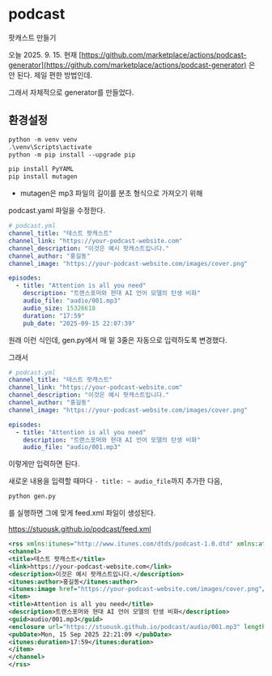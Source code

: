 # podcast
팟캐스트 만들기 

오늘 2025. 9. 15. 현재 [https://github.com/marketplace/actions/podcast-generator](https://github.com/marketplace/actions/podcast-generator) 은 안 된다. 제일 편한 방법인데.

그래서 자체적으로 generator를 만들었다.

## 환경설정
```ps
python -m venv venv
.\venv\Scripts\activate
python -m pip install --upgrade pip

pip install PyYAML
pip install mutagen
```

- mutagen은 mp3 파일의 길이를 분초 형식으로 가져오기 위해

podcast.yaml 파일을 수정한다. 

```yaml
# podcast.yml
channel_title: "테스트 팟캐스트"
channel_link: "https://your-podcast-website.com"
channel_description: "이것은 예시 팟캐스트입니다."
channel_author: "홍길동"
channel_image: "https://your-podcast-website.com/images/cover.png"

episodes:
  - title: "Attention is all you need"
    description: "트랜스포머와 현대 AI 언어 모델의 탄생 비화"
    audio_file: "audio/001.mp3"
    audio_size: 15326618
    duration: "17:59"
    pub_date: "2025-09-15 22:07:39"
```

원래 이런 식인데, gen.py에서 매 밑 3줄은 자동으로 입력하도록 변경했다. 

그래서 

```yaml
# podcast.yml
channel_title: "테스트 팟캐스트"
channel_link: "https://your-podcast-website.com"
channel_description: "이것은 예시 팟캐스트입니다."
channel_author: "홍길동"
channel_image: "https://your-podcast-website.com/images/cover.png"

episodes:
  - title: "Attention is all you need"
    description: "트랜스포머와 현대 AI 언어 모델의 탄생 비화"
    audio_file: "audio/001.mp3"
```

이렇게만 입력하면 된다.

새로운 내용을 입력할 때마다 `- title: ~ audio_file`까지 추가한 다음, 


```ps
python gen.py
```

를 실행하면 그에 맞게 feed.xml 파일이 생성된다.

https://stuousk.github.io/podcast/feed.xml

```xml
<rss xmlns:itunes="http://www.itunes.com/dtds/podcast-1.0.dtd" xmlns:atom="http://www.w3.org/2005/Atom" version="2.0">
<channel>
<title>테스트 팟캐스트</title>
<link>https://your-podcast-website.com</link>
<description>이것은 예시 팟캐스트입니다.</description>
<itunes:author>홍길동</itunes:author>
<itunes:image href="https://your-podcast-website.com/images/cover.png"/>
<item>
<title>Attention is all you need</title>
<description>트랜스포머와 현대 AI 언어 모델의 탄생 비화</description>
<guid>audio/001.mp3</guid>
<enclosure url="https://stuousk.github.io/podcast/audio/001.mp3" length="15326618" type="audio/mpeg"/>
<pubDate>Mon, 15 Sep 2025 22:21:09 </pubDate>
<itunes:duration>17:59</itunes:duration>
</item>
</channel>
</rss>
```
